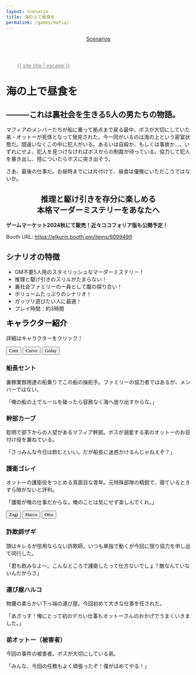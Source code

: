 ```yaml
---
layout: scenario
title: 海の上で昼食を
permalink: /games/mafia/
---
```

<head>
<link href="https://fonts.googleapis.com/css2?family=Parisienne&display=swap" rel="stylesheet">
<link href="https://fonts.googleapis.com/css2?family=Zen+Antique&display=swap" rel="stylesheet">
<link href="https://fonts.googleapis.com/css2?family=New+Tegomin&display=swap" rel="stylesheet">
</head>

<body class="mafia-body">
<header class="scenarios-header">
  <nav class="scenarios-nav">
    <a href="/games/" class="scenarios-link scenarios-button mafia-link mafia-button">Scenarios</a>
  </nav>
</header>
<a class="site-title" style="color:gray;margin-left:30px;margin-top:10px" rel="author" href="{{ "/" |
relative_url }}">{{ site.title | escape }}</a>

<div class="mafia-page">
  <h1 class="mafia-title">海の上で昼食を</h1>
  <div class="mafia-intro">
    <h2>―――これは裏社会を生きる5人の男たちの物語。</h2>
    <p>マフィアのメンバーたちが船に乗って拠点まで戻る最中、ボスが大切にしていた弟・オットーが死体となって発見された。今一同がいるのは海の上という密室状態だ。間違いなくこの中に犯人がいる。あるいは自殺か、もしくは事故か…。いずれにせよ、犯人を見つけなければボスからの制裁が待っている。協力して犯人を暴き出し、陸についたらボスに突き出そう。</p>
    <p>さあ、最後の仕事だ。お昼時までには片付けて、昼食は優雅にいただこうではないか。</p>
    <h2 style="text-align: center;">推理と駆け引きを存分に楽しめる<br>本格マーダーミステリーをあなたへ</h2>
    <p><strong>ゲームマーケット2024秋にて販売！近々ココフォリア版も公開予定！</strong></p>
    <p>Booth URL: <a href="https://elkurin.booth.pm/items/6099499">https://elkurin.booth.pm/items/6099499</a></p>
  </div>

  <div class="mafia-details">
    <h2>シナリオの特徴</h2>
    <ul>
      <li>GM不要5人用のスタイリッシュなマーダーミステリー！</li>
      <li>推理と駆け引きのスリルがたまらない！</li>
      <li>裏社会ファミリーの一員として腹の探り合い！</li>
      <li>ボリュームたっぷりのシナリオ！</li>
      <li>ガッツリ遊びたい人に最適！</li>
      <li>プレイ時間：約3時間</li>
    </ul>
  </div>

  <div class="mafia-characters">
    <h2 style="color:black;margin-top:10px;">キャラクター紹介</h2>
    <p>詳細はキャラクターをクリック！</p>
    <div class="characters-container">
      <button class="animated-button char-button button-cent" style="font-family: 'Parisienne', cursive;" data-target="#cent-details"><span>Cent</span></button>
      <button class="animated-button char-button button-curve" style="font-family: 'Parisienne', cursive;" data-target="#curve-details"><span>Curve</span></button>
      <button class="animated-button char-button button-golay" style="font-family: 'Parisienne', cursive;" data-target="#golay-details"><span>Golay</span></button>
    </div>
    <div id="cent-details" class="character-details cent-details">
      <h3>船長セント</h3>
      <p>裏稼業御用達の船乗りでこの船の操舵手。ファミリーの協力者ではあるが、メンバーではない。</p>
      <p>「俺の船の上でルールを破ったら容赦なく海へ放り出すからな。」</p>
    </div>
    <div id="curve-details" class="character-details curve-details">
      <h3>幹部カーブ</h3>
      <p>聡明で部下からの人望があるマフィア幹部。ボスが溺愛する弟のオットーのお目付け役を兼ねている。</p>
      <p>「さっみんな今日は飲むといい。だが船長に迷惑かけるんじゃねえぞ？」</p>
    </div>
    <div id="golay-details" class="character-details golay-details">
      <h3>護衛ゴレイ</h3>
      <p>オットーの護衛役をつとめる真面目な青年。元特殊部隊の精鋭で、寝ているときすら隙がないと評判。</p>
      <p>「護衛が俺の仕事だからな。俺のことは気にせず楽しんでくれ。」</p>
    </div>
    <div class="characters-container">
      <button class="animated-button char-button button-zagi" style="font-family: 'Parisienne', cursive;" data-target="#zagi-details"><span>Zagi</span></button>
      <button class="animated-button char-button button-harco" style="font-family: 'Parisienne', cursive;" data-target="#harco-details"><span>Harco</span></button>
      <button class="animated-button char-button button-otto" style="font-family: 'Parisienne', cursive;" data-target="#otto-details"><span>Otto</span></button>
    </div>
    <div id="zagi-details" class="character-details zagi-details">
      <h3>詐欺師ザギ</h3>
      <p>頭はキレるが信用ならない詐欺師。いつも単独で動くが今回に限り協力を申し出て同行した。</p>
      <p>「君も飲みなよ～。こんなところで護衛したって仕方ないでしょ？敵なんていないんだからさ」</p>
    </div>
    <div id="harco-details" class="character-details harco-details">
      <h3>運び屋ハルコ</h3>
      <p>物腰の柔らかい下っ端の運び屋。今回初めて大きな仕事を任された。</p>
      <p>「あざっす！俺にとって初のデカい仕事もオットーさんのおかげでうまくいきました。」</p>
    </div>
    <div id="otto-details" class="character-details otto-details">
      <h3>弟オットー（被害者）</h3>
      <p>今回の事件の被害者。ボスが大切にしている弟。</p>
      <p>「みんな、今回の任務もよく頑張ったぞ！僕がほめてやる！」</p>
    </div>
    </div>
</div>
<script src="/assets/js/character-details.js"></script>
</body>
